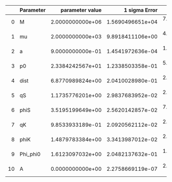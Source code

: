 |    | Parameter   |   parameter value |    1 sigma Error |   Relative Error |              SNR |
|---:|:------------|------------------:|-----------------:|-----------------:|-----------------:|
|  0 | M           |  2.0000000000e+06 | 1.5690496651e+04 | 7.8452483255e-03 | 4.7899097776e+01 |
|  1 | mu          |  2.0000000000e+03 | 9.8918411106e+00 | 4.9459205553e-03 | 4.7899097776e+01 |
|  2 | a           |  9.0000000000e-01 | 1.4541972636e-04 | 1.6157747374e-04 | 4.7899097776e+01 |
|  3 | p0          |  2.3384242567e+01 | 1.2338503358e-01 | 5.2764177941e-03 | 4.7899097776e+01 |
|  4 | dist        |  6.8770989824e+00 | 2.0410028980e-01 | 2.9678253916e-02 | 4.7899097776e+01 |
|  5 | qS          |  1.1735776201e+00 | 2.9837683952e-02 | 2.5424550913e-02 | 4.7899097776e+01 |
|  6 | phiS        |  3.5195199649e+00 | 2.5620142857e-02 | 7.2794423991e-03 | 4.7899097776e+01 |
|  7 | qK          |  9.8533933189e-01 | 2.0920562112e-02 | 2.1231834998e-02 | 4.7899097776e+01 |
|  8 | phiK        |  1.4879783384e+00 | 3.3413987012e-02 | 2.2455963336e-02 | 4.7899097776e+01 |
|  9 | Phi_phi0    |  1.6123097032e+00 | 2.0482137632e-01 | 1.2703600053e-01 | 4.7899097776e+01 |
| 10 | A           |  0.0000000000e+00 | 2.2758669119e-07 | 2.2758669119e-07 | 4.7899097776e+01 |